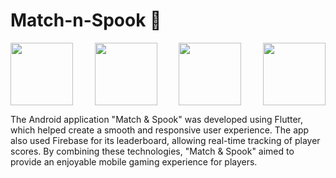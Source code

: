 # Match-n-Spook 🎃

<div style="display: flex; justify-content: space-between;">
  <img src="https://github.com/user-attachments/assets/ed159cd4-95e5-4e90-a97f-47d56c0bb23d" style="width: 100px; margin-right: 5px;">
  <img src="https://github.com/user-attachments/assets/e0e588c9-4a06-49d8-9937-6724e9a9d32c" style="width: 100px; margin-right: 5px;">
  <img src="https://github.com/user-attachments/assets/2fb98fac-da4f-493e-b3a9-709fa063dbf2" style="width: 100px; margin-right: 5px;">
  <img src= "https://github.com/user-attachments/assets/c9215a74-c357-4788-a511-ceda7cc83101" style="width: 100px;">
</div>

The Android application "Match & Spook" was developed using Flutter, which helped create a smooth and responsive user experience. The app also used Firebase for its leaderboard, allowing real-time tracking of player scores. By combining these technologies, "Match & Spook" aimed to provide an enjoyable mobile gaming experience for players.

